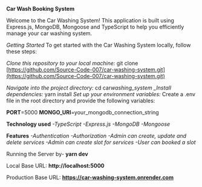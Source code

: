 **Car Wash Booking System**

Welcome to the Car Washing System! This application is built using Express.js, MongoDB, Mongoose and TypeScript to help you efficiently manage your car washing system.

_Getting Started_
To get started with the Car Washing System locally, follow these steps:

_Clone this repository to your local machine:_
git clone [https://github.com/Source-Code-007/car-washing-system.git](https://github.com/Source-Code-007/car-washing-system.git)

_Navigate into the project directory:_ cd car*washing_system
\_Install dependencies:* yarn install
_Set up your environment variables:_ Create a .env file in the root directory and provide the following variables:

**PORT**=5000
**MONGO_URI**=your_mongodb_connection_string

**Technology used**
_-TypeScript_
_-Express.js_
_-MongoDB_
_-Mongoose_

**Features**
_-Authentication_
_-Authorization_
_-Admin can create, update and delete services_
_-Admin can create slot for services_
_-User can booked a slot_

Running the Server by- **yarn dev**

Local Base URL: **http://localhost:5000**

Production Base URL: **https://car-washing-system.onrender.com**
